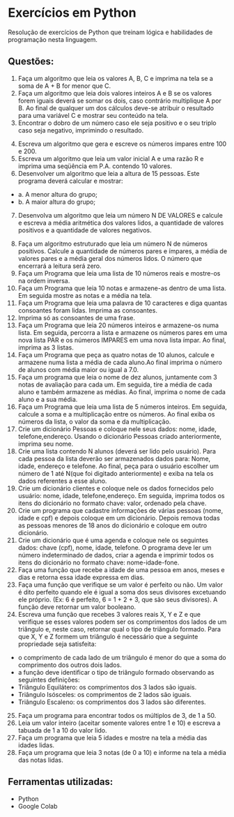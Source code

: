 # Exercícios em Python
Resolução de exercícios de Python que treinam lógica e habilidades de programação nesta linguagem.

## Questões:
1) Faça um algoritmo que leia os valores A, B, C e imprima na tela se a soma de A + B for menor que C.
2) Faça um algoritmo que leia dois valores inteiros A e B se os valores forem iguais deverá se somar os dois, caso contrário multiplique A por B. Ao final de qualquer um dos cálculos deve-se atribuir o resultado para uma variável C e mostrar seu conteúdo na tela.
3) Encontrar o dobro de um número caso ele seja positivo e o seu triplo caso seja negativo, imprimindo o resultado.
4. Escreva um algoritmo que gera e escreve os números ímpares entre 100 e 200.
5. Escreva um algoritmo que leia um valor inicial A e uma razão R e imprima uma seqüência em P.A. contendo 10 valores.
6. Desenvolver um algoritmo que leia a altura de 15 pessoas. Este programa deverá calcular e mostrar:
 * a. A menor altura do grupo;
 * b. A maior altura do grupo;
7. Desenvolva um algoritmo que leia um número N DE VALORES e calcule e escreva a média aritmética dos valores lidos, a quantidade de valores positivos e a quantidade de valores negativos.
8) Faça um algoritmo estruturado que leia um número N de números positivos. Calcule a quantidade de números pares e ímpares, a média de valores pares e a média geral dos números lidos. O número que encerrará a leitura será zero.
9) Faça um Programa que leia uma lista de 10 números reais e mostre-os na ordem inversa.
10) Faça um Programa que leia 10 notas e armazene-as dentro de uma lista. Em seguida mostre as notas e a média na tela.
11) Faça um Programa que leia uma palavra de 10 caracteres e diga quantas consoantes foram lidas. Imprima as consoantes.
12) Imprima só as consoantes de uma frase.
13) Faça um Programa que leia 20 números inteiros e armazene-os numa lista. Em seguida, percorra a lista e armazene os números pares em uma nova lista PAR e os números IMPARES em uma nova lista ímpar. Ao final, imprima as 3 listas.
14) Faça um Programa que peça as quatro notas de 10 alunos, calcule e armazene numa lista a média de cada aluno.Ao final imprima o número de alunos com média maior ou igual a 7.0.
15) Faça um programa que leia o nome de dez alunos, juntamente com 3 notas de avaliação para cada um. Em seguida, tire a média de cada aluno e também armazene as médias. Ao final, imprima o nome de cada aluno e a sua média.
16) Faça um Programa que leia uma lista de 5 números inteiros. Em seguida, calcule a soma e a multiplicação entre os números. Ao final exiba os números da lista, o valor da soma e da multiplicação.
17) Crie um dicionário Pessoas e coloque nele seus dados: nome, idade, telefone,endereço. Usando o dicionário Pessoas criado anteriormente, imprima seu nome.
18) Crie uma lista contendo N alunos (deverá ser lido pelo usuário). Para cada pessoa da lista deverão ser armazenados dados para: Nome, idade, endereço e telefone. Ao final, peça para o usuário escolher um número de 1 até N(que foi digitado anteriormente) e exiba na tela os dados referentes a esse aluno.
19) Crie um dicionário clientes e coloque nele os dados fornecidos pelo usuário: nome, idade, telefone,endereço. Em seguida, imprima todos os itens do dicionário no formato chave: valor, ordenado pela chave.
20) Crie um programa que cadastre informações de várias pessoas (nome, idade e cpf) e depois coloque em um dicionário. Depois remova todas as pessoas menores de 18 anos do dicionário e coloque em outro dicionário.
21) Crie um dicionário que é uma agenda e coloque nele os seguintes dados: chave (cpf), nome, idade, telefone. O programa deve ler um número indeterminado de dados, criar a agenda e imprimir todos os itens do dicionário no formato chave: nome-idade-fone.
22) Faça uma função que recebe a idade de uma pessoa em anos, meses e dias e retorna essa idade expressa em dias.
23) Faça uma função que verifique se um valor é perfeito ou não. Um valor é dito perfeito quando ele é igual a soma dos seus divisores excetuando ele próprio. (Ex: 6 é perfeito, 6 = 1 + 2 + 3, que são seus divisores). A função deve retornar um valor booleano.
24) Escreva uma função que recebes 3 valores reais X, Y e Z e que verifique se esses valores podem ser os comprimentos dos lados de um triângulo e, neste caso, retornar qual o tipo de triângulo formado. Para que X, Y e Z formem um triângulo é necessário que a seguinte propriedade seja satisfeita:
  * o comprimento de cada lado de um triângulo é menor do que a soma do comprimento dos outros dois lados.
  * a função deve identificar o tipo de triângulo formado observando as seguintes definições:
   * Triângulo Equilátero: os comprimentos dos 3 lados são iguais.
   * Triângulo Isósceles: os comprimentos de 2 lados são iguais.
   * Triângulo Escaleno: os comprimentos dos 3 lados são diferentes.
25) Faça um programa para encontrar todos os múltiplos de 3, de 1 a 50.
26) Leia um valor inteiro (aceitar somente valores entre 1 e 10) e escreva a tabuada de 1 a 10 do valor lido.
27) Faça um programa que leia 5 idades e mostre na tela a média das idades lidas.
28) Faça um programa que leia 3 notas (de 0 a 10) e informe na tela a média das notas lidas.


## Ferramentas utilizadas:
* Python
* Google Colab

